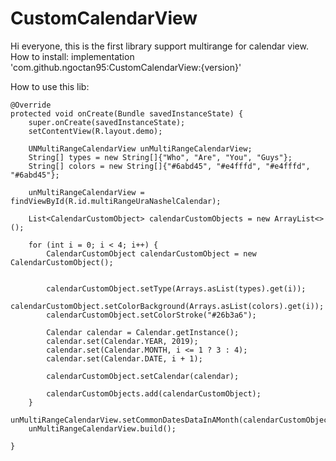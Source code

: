 # CustomCalendarView
Hi everyone, this is the first library support multirange for calendar view.
How to install: 
    implementation 'com.github.ngoctan95:CustomCalendarView:{version}'
    
How to use this lib:
    
    @Override
    protected void onCreate(Bundle savedInstanceState) {
        super.onCreate(savedInstanceState);
        setContentView(R.layout.demo);

        UNMultiRangeCalendarView unMultiRangeCalendarView;
        String[] types = new String[]{"Who", "Are", "You", "Guys"};
        String[] colors = new String[]{"#6abd45", "#e4fffd", "#e4fffd", "#6abd45"};

        unMultiRangeCalendarView = findViewById(R.id.multiRangeUraNashelCalendar);

        List<CalendarCustomObject> calendarCustomObjects = new ArrayList<>();

        for (int i = 0; i < 4; i++) {
            CalendarCustomObject calendarCustomObject = new CalendarCustomObject();


            calendarCustomObject.setType(Arrays.asList(types).get(i));
            calendarCustomObject.setColorBackground(Arrays.asList(colors).get(i));
            calendarCustomObject.setColorStroke("#26b3a6");

            Calendar calendar = Calendar.getInstance();
            calendar.set(Calendar.YEAR, 2019);
            calendar.set(Calendar.MONTH, i <= 1 ? 3 : 4);
            calendar.set(Calendar.DATE, i + 1);

            calendarCustomObject.setCalendar(calendar);

            calendarCustomObjects.add(calendarCustomObject);
        }
        unMultiRangeCalendarView.setCommonDatesDataInAMonth(calendarCustomObjects);
        unMultiRangeCalendarView.build();

    }
